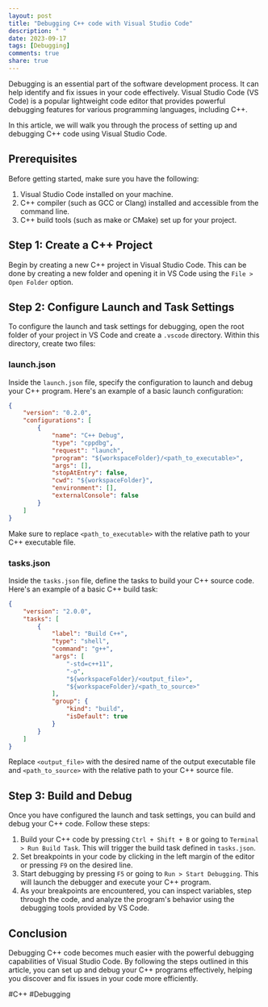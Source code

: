 ```yaml
---
layout: post
title: "Debugging C++ code with Visual Studio Code"
description: " "
date: 2023-09-17
tags: [Debugging]
comments: true
share: true
---
```


Debugging is an essential part of the software development process. It can help identify and fix issues in your code effectively. Visual Studio Code (VS Code) is a popular lightweight code editor that provides powerful debugging features for various programming languages, including C++.

In this article, we will walk you through the process of setting up and debugging C++ code using Visual Studio Code.

## Prerequisites
Before getting started, make sure you have the following:

1. Visual Studio Code installed on your machine.
2. C++ compiler (such as GCC or Clang) installed and accessible from the command line.
3. C++ build tools (such as make or CMake) set up for your project.

## Step 1: Create a C++ Project
Begin by creating a new C++ project in Visual Studio Code. This can be done by creating a new folder and opening it in VS Code using the `File > Open Folder` option.

## Step 2: Configure Launch and Task Settings
To configure the launch and task settings for debugging, open the root folder of your project in VS Code and create a `.vscode` directory. Within this directory, create two files:

### launch.json
Inside the `launch.json` file, specify the configuration to launch and debug your C++ program. Here's an example of a basic launch configuration:

```json
{
    "version": "0.2.0",
    "configurations": [
        {
            "name": "C++ Debug",
            "type": "cppdbg",
            "request": "launch",
            "program": "${workspaceFolder}/<path_to_executable>",
            "args": [],
            "stopAtEntry": false,
            "cwd": "${workspaceFolder}",
            "environment": [],
            "externalConsole": false
        }
    ]
}
```

Make sure to replace `<path_to_executable>` with the relative path to your C++ executable file.

### tasks.json
Inside the `tasks.json` file, define the tasks to build your C++ source code. Here's an example of a basic C++ build task:

```json
{
    "version": "2.0.0",
    "tasks": [
        {
            "label": "Build C++",
            "type": "shell",
            "command": "g++",
            "args": [
                "-std=c++11",
                "-o",
                "${workspaceFolder}/<output_file>",
                "${workspaceFolder}/<path_to_source>"
            ],
            "group": {
                "kind": "build",
                "isDefault": true
            }
        }
    ]
}
```

Replace `<output_file>` with the desired name of the output executable file and `<path_to_source>` with the relative path to your C++ source file.

## Step 3: Build and Debug
Once you have configured the launch and task settings, you can build and debug your C++ code. Follow these steps:

1. Build your C++ code by pressing `Ctrl + Shift + B` or going to `Terminal > Run Build Task`. This will trigger the build task defined in `tasks.json`.
2. Set breakpoints in your code by clicking in the left margin of the editor or pressing `F9` on the desired line.
3. Start debugging by pressing `F5` or going to `Run > Start Debugging`. This will launch the debugger and execute your C++ program.
4. As your breakpoints are encountered, you can inspect variables, step through the code, and analyze the program's behavior using the debugging tools provided by VS Code.

## Conclusion
Debugging C++ code becomes much easier with the powerful debugging capabilities of Visual Studio Code. By following the steps outlined in this article, you can set up and debug your C++ programs effectively, helping you discover and fix issues in your code more efficiently.

#C++ #Debugging